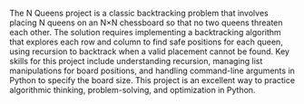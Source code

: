 The N Queens project is a classic backtracking problem that involves placing N queens on an N×N chessboard so that no two queens threaten each other. The solution requires implementing a backtracking algorithm that explores each row and column to find safe positions for each queen, using recursion to backtrack when a valid placement cannot be found. Key skills for this project include understanding recursion, managing list manipulations for board positions, and handling command-line arguments in Python to specify the board size. This project is an excellent way to practice algorithmic thinking, problem-solving, and optimization in Python.
